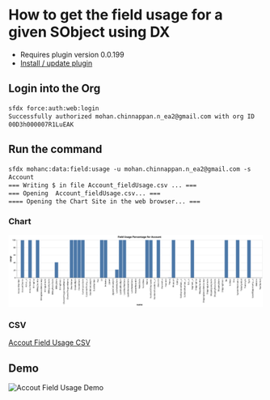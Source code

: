 # How to get the field usage for a given SObject using DX

- Requires plugin version 0.0.199
- [Install / update plugin](https://mohan-chinnappan-n.github.io/dx/plugins.html#/1)

## Login into the Org
```
sfdx force:auth:web:login
Successfully authorized mohan.chinnappan.n_ea2@gmail.com with org ID 00D3h000007R1LuEAK

```
## Run the command
```
sfdx mohanc:data:field:usage -u mohan.chinnappan.n_ea2@gmail.com -s Account
=== Writing $ in file Account_fieldUsage.csv ... ===
=== Opening  Account_fieldUsage.csv... ===
==== Opening the Chart Site in the web browser... ===

```

### Chart
![Accout Field Usage](img/Account_fieldUsage.svg)

### CSV
[Accout Field Usage CSV](Account_fieldUsage.csv)


## Demo
![Accout Field Usage Demo](img/FieldUsage.webm.gif)




